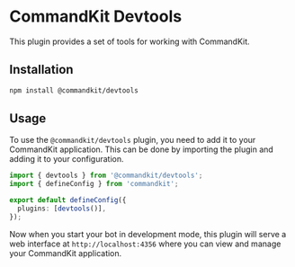 # CommandKit Devtools

This plugin provides a set of tools for working with CommandKit.

## Installation

```bash
npm install @commandkit/devtools
```

## Usage

To use the `@commandkit/devtools` plugin, you need to add it to your CommandKit application. This can be done by importing the plugin and adding it to your configuration.

```ts
import { devtools } from '@commandkit/devtools';
import { defineConfig } from 'commandkit';

export default defineConfig({
  plugins: [devtools()],
});
```

Now when you start your bot in development mode, this plugin will serve a web interface at `http://localhost:4356` where you can view and manage your CommandKit application.